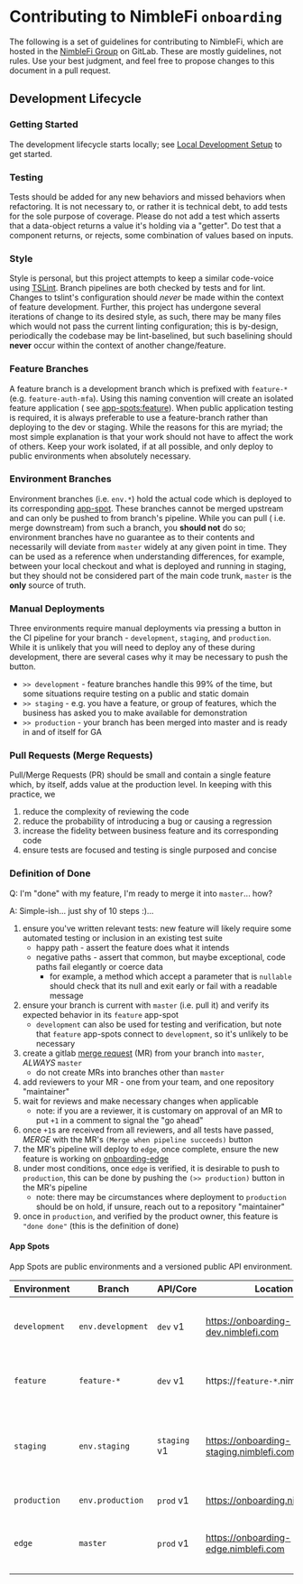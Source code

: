 # Contributing to NimbleFi `onboarding`

The following is a set of guidelines for contributing to NimbleFi, which are hosted in the [NimbleFi Group](https://gitlab.com/nimblefi) on GitLab. These are mostly guidelines, not rules. Use your best judgment, and feel free to propose changes to this document in a pull request.

## Development Lifecycle

### Getting Started

The development lifecycle starts locally; see  [Local Development Setup](https://gitlab.com/nimblefi/nimble-onboarding-new#local-development-setup)
to get started.

### Testing

Tests should be added for any new behaviors and missed behaviors when refactoring. It is not necessary to, or rather it is technical debt, to add tests for the sole purpose of coverage. Please do not add a test which asserts that a data-object returns a value it's holding via a "getter". Do test that a component returns, or rejects, some combination of values based on inputs.

### Style

Style is personal, but this project attempts to keep a similar code-voice using [TSLint](https://palantir.github.io/tslint/). Branch pipelines are both checked by tests and for lint. Changes to tslint's configuration should _never_ be made within the context of feature development. Further, this project has undergone several iterations of change to its desired style, as such, there may be many files which would not pass the current linting configuration; this is by-design, periodically the codebase may be lint-baselined, but such baselining should __never__ occur within the context of another change/feature.

### Feature Branches

A feature branch is a development branch which is prefixed with `feature-*`
(e.g. `feature-auth-mfa`). Using this naming convention will create an isolated feature application
(
see [app-spots:feature](#app-spots)). When public application testing is required, it is always preferable to use a feature-branch rather than deploying to the dev or staging. While the reasons for this are myriad; the most simple explanation is that your work should not have to affect the work of others. Keep your work isolated, if at all possible, and only deploy to public environments when absolutely necessary.

### Environment Branches

Environment branches (i.e. `env.*`) hold the actual code which is deployed to its corresponding [app-spot](#app-spots). These branches cannot be merged upstream and can only be pushed to from branch's pipeline. While you can pull (
i.e. merge downstream) from such a branch, you __should not__ do so; environment branches have no guarantee as to their contents and necessarily will deviate from `master` widely at any given point in time. They can be used as a reference when understanding differences, for example, between your local checkout and what is deployed and running in staging, but they should not be considered part of the main code trunk, `master` is the __only__ source of truth.

### Manual Deployments

Three environments require manual deployments via pressing a button in the CI pipeline for your branch - `development`, `staging`, and `production`. While it is unlikely that you will need to deploy any of these during development, there are several cases why it may be necessary to push the button.

- `>> development` - feature branches handle this 99% of the time, but some situations require testing on a public and static domain
- `>> staging` - e.g. you have a feature, or group of features, which the business has asked you to make available for demonstration
- `>> production` - your branch has been merged into master and is ready in and of itself for GA

### Pull Requests (Merge Requests)

Pull/Merge Requests (PR) should be small and contain a single feature which, by itself, adds value at the production level. In keeping with this practice, we

1) reduce the complexity of reviewing the code
2) reduce the probability of introducing a bug or causing a regression
3) increase the fidelity between business feature and its corresponding code
4) ensure tests are focused and testing is single purposed and concise

### Definition of Done

Q: I'm "done" with my feature, I'm ready to merge it into `master`... how?

A: Simple-ish... just shy of 10 steps :)...

1. ensure you've written relevant tests: new feature will likely require some automated testing or inclusion in an existing test suite
    - happy path - assert the feature does what it intends
    - negative paths - assert that common, but maybe exceptional, code paths fail elegantly or coerce data
        - for example, a method which accept a parameter that is `nullable` should check that its null and exit early or fail with a readable message
2. ensure your branch is current with `master` (i.e. pull it) and verify its expected behavior in its `feature` app-spot
    - `development` can also be used for testing and verification, but note that `feature` app-spots connect to `development`, so it's unlikely to be necessary
3. create a gitlab [merge request](https://docs.gitlab.com/ee/user/project/merge_requests/) (MR) from your branch into `master`, _ALWAYS_ `master`
    - do not create MRs into branches other than `master`
4. add reviewers to your MR - one from your team, and one repository "maintainer"
5. wait for reviews and make necessary changes when applicable
    - note: if you are a reviewer, it is customary on approval of an MR to put `+1` in a comment to signal the "go ahead"
6. once `+1`s are received from all reviewers, and all tests have passed, _MERGE_ with the MR's `(Merge when pipeline succeeds)` button
7. the MR's pipeline will deploy to `edge`, once complete, ensure the new feature is working on [onboarding-edge](https://onboarding-edge.nimblefi.com)
8. under most conditions, once `edge` is verified, it is desirable to push to `production`, this can be done by pushing the `(>> production)` button in the MR's pipeline
    - note: there may be circumstances where deployment to `production` should be on hold, if unsure, reach out to a repository "maintainer"
9. once in `production`, and verified by the product owner, this feature is `"done done"` (this is the definition of done)

#### App Spots

App Spots are public environments and a versioned public API environment.

| Environment   | Branch            | API/Core     | Location                                | Description                                                   |
|---------------|-------------------|--------------|-----------------------------------------|---------------------------------------------------------------|
| `development` | `env.development` | `dev` v1     | https://onboarding-dev.nimblefi.com     | sanity checking and intra-dev-team demos                      |
| `feature`     | `feature-*`       | `dev` v1     | https://`feature-*`.nimblefi.com        | isolated public feature testing                               |
| `staging`     | `env.staging`     | `staging` v1 | https://onboarding-staging.nimblefi.com | demo, acceptance, and pre-production feature bundled releases |
| `production`  | `env.production`  | `prod` v1    | https://onboarding.nimblefi.com         | general availability                                          |
| `edge`        | `master`          | `prod` v1    | https://onboarding-edge.nimblefi.com    | general availability for pre-production features              |

